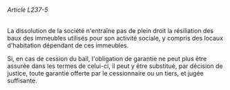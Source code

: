 ###### Article L237-5

La dissolution de la société n'entraîne pas de plein droit la résiliation des baux des immeubles utilisés pour son activité sociale, y compris des locaux d'habitation dépendant de ces immeubles.

Si, en cas de cession du bail, l'obligation de garantie ne peut plus être assurée dans les termes de celui-ci, il peut y être substitué, par décision de justice, toute garantie offerte par le cessionnaire ou un tiers, et jugée suffisante.

